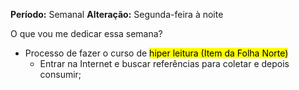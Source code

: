 **Período:** Semanal
**Alteração:** Segunda-feira à noite

O que vou me dedicar essa semana?

- Processo de fazer o curso de <mark class="hltr-green">hiper leitura (Item da Folha Norte)</mark>
	- Entrar na Internet e buscar referências para coletar e depois consumir;
